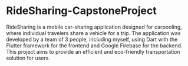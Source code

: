 # RideSharing-CapstoneProject

RideSharing is a mobile car-sharing application designed for carpooling, where individual travelers share a vehicle for a trip. The application was developed by a team of 3 people, including myself, using Dart with the Flutter framework for the frontend and Google Firebase for the backend. This project aims to provide an efficient and eco-friendly transportation solution for users.
